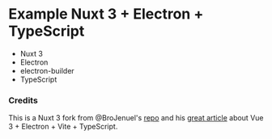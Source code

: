 # Example Nuxt 3 + Electron + TypeScript

- Nuxt 3
- Electron
- electron-builder
- TypeScript

### Credits

This is a Nuxt 3 fork from @BroJenuel's [repo](https://github.com/BroJenuel/vue-3-vite-electron-typescript) and his [great article](https://dev.to/brojenuel/vue-3-vite-typescript-electron-my-full-setup-kgm) about Vue 3 + Electron + Vite + TypeScript.
